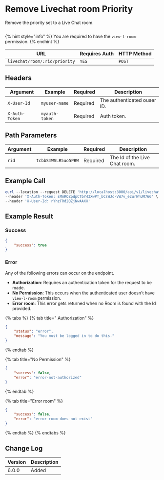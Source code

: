 # Remove Livechat room Priority

Remove the priority set to a Live Chat room.

<figure><img src="../../../../../../../.gitbook/assets/enterprise.jpg" alt=""><figcaption></figcaption></figure>

{% hint style="info" %}
You are required to have the `view-l-room` permission.
{% endhint %}

| URL                           | Requires Auth | HTTP Method |
| ----------------------------- | ------------- | ----------- |
| `livechat/room/:rid/priority` | `YES`         | `POST`      |

## Headers

| Argument       | Example        | Required | Description                 |
| -------------- | -------------- | -------- | --------------------------- |
| `X-User-Id`    | `myuser-name`  | Required | The authenticated ouser ID. |
| `X-Auth-Token` | `myauth-token` | Required | Auth token.                 |

## Path Parameters

| Argument | Example             | Required | Description                   |
| -------- | ------------------- | -------- | ----------------------------- |
| `rid`    | `tcbbSmWSLR5uo5PBW` | Required | The Id of the Live Chat room. |

## Example Call

```powershell
curl --location --request DELETE 'http://localhost:3000/api/v1/livechat/room/tcbbSmWSLR5uo5PBW/priority' \
--header 'X-Auth-Token: sMmROZpdpCTbY43XwPT_bCsWJc-VW7v_e2urWhUM766' \
--header 'X-User-Id: rYhzFRd2QZjNwAAXX'
```

## Example Result

### Success

```json
{
    "success": true
}
```

### Error

Any of the following errors can occur on the endpoint.

* **Authorization**: Requires an authentication token for the request to be made.
* **No Permission**: This occurs when the authenticated user doesn't have `view-l-room` permission.
* **Error room**: This error gets returned when no Room is found with the Id provided.

{% tabs %}
{% tab title=" Authorization" %}
```json
{
    "status": "error",
    "message": "You must be logged in to do this."
}
```
{% endtab %}

{% tab title="No Permission" %}
```json
{
    "success": false,
    "error": "error-not-authorized"
}
```
{% endtab %}

{% tab title="Error room" %}
```json
{
    "success": false,
    "error": "error-room-does-not-exist"
}
```
{% endtab %}
{% endtabs %}

## Change Log

| Version | Description |
| ------- | ----------- |
| 6.0.0   | Added       |

